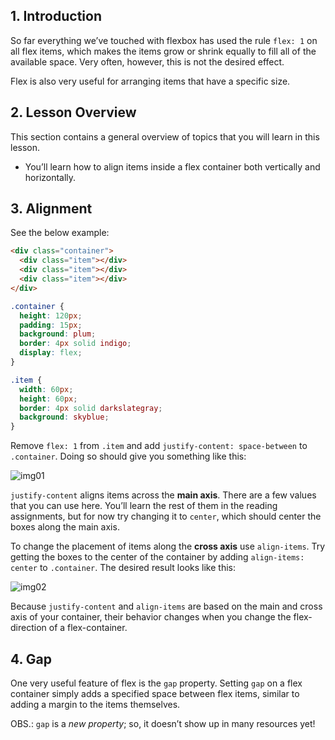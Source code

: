 ## 1. Introduction

So far everything we’ve touched with flexbox has used the rule `flex: 1` on all flex items, which makes the items grow or shrink equally to fill all of the available space. Very often, however, this is not the desired effect. 

Flex is also very useful for arranging items that have a specific size.

## 2. Lesson Overview

This section contains a general overview of topics that you will learn in this lesson.

<ul>
  <li> You’ll learn how to align items inside a flex container both vertically and horizontally. </li>
</ul>

## 3. Alignment

See the below example:

```html
<div class="container">
  <div class="item"></div>
  <div class="item"></div>
  <div class="item"></div>
</div>
```

```css
.container {
  height: 120px;
  padding: 15px;
  background: plum;
  border: 4px solid indigo;
  display: flex;
}

.item {
  width: 60px;
  height: 60px;
  border: 4px solid darkslategray;
  background: skyblue;
}
```

Remove `flex: 1` from `.item` and add `justify-content: space-between` to `.container`. Doing so should give you something like this:

![img01](https://cdn.statically.io/gh/TheOdinProject/curriculum/495704c6eb6bf33bc927534f231533a82b27b2ac/html_css/v2/foundations/flexbox/imgs/07.png)

`justify-content` aligns items across the **main axis**. There are a few values that you can use here. You’ll learn the rest of them in the reading assignments, but for now try changing it to `center`, which should center the boxes along the main axis.

To change the placement of items along the **cross axis** use `align-items`. Try getting the boxes to the center of the container by adding `align-items: center` to `.container`. The desired result looks like this:

![img02](https://cdn.statically.io/gh/TheOdinProject/curriculum/495704c6eb6bf33bc927534f231533a82b27b2ac/html_css/v2/foundations/flexbox/imgs/08.png)

Because `justify-content` and `align-items` are based on the main and cross axis of your container, their behavior changes when you change the flex-direction of a flex-container.

## 4. Gap

One very useful feature of flex is the `gap` property. Setting `gap` on a flex container simply adds a specified space between flex items, similar to adding a margin to the items themselves. 

OBS.: `gap` is a *new property*; so, it doesn’t show up in many resources yet!
